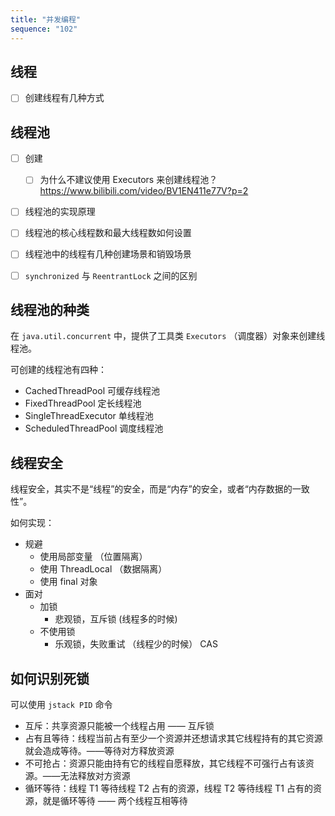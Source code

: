 ```yaml
---
title: "并发编程"
sequence: "102"
---
```


## 线程

- [ ] 创建线程有几种方式

## 线程池

- [ ] 创建
  - [ ] 为什么不建议使用 Executors 来创建线程池？ https://www.bilibili.com/video/BV1EN411e77V?p=2
- [ ] 线程池的实现原理
- [ ] 线程池的核心线程数和最大线程数如何设置
- [ ] 线程池中的线程有几种创建场景和销毁场景

- [ ] `synchronized` 与 `ReentrantLock` 之间的区别

## 线程池的种类

在 `java.util.concurrent` 中，提供了工具类 `Executors` （调度器）对象来创建线程池。

可创建的线程池有四种：

- CachedThreadPool 可缓存线程池
- FixedThreadPool 定长线程池
- SingleThreadExecutor 单线程池
- ScheduledThreadPool 调度线程池

## 线程安全

线程安全，其实不是“线程”的安全，而是“内存”的安全，或者“内存数据的一致性”。

如何实现：

- 规避
    - 使用局部变量  （位置隔离）
    - 使用 ThreadLocal （数据隔离）
    - 使用 final 对象
- 面对
    - 加锁
        - 悲观锁，互斥锁 (线程多的时候)
    - 不使用锁
        - 乐观锁，失败重试 （线程少的时候） CAS

## 如何识别死锁

可以使用 `jstack PID` 命令

- 互斥：共享资源只能被一个线程占用 —— 互斥锁
- 占有且等待：线程当前占有至少一个资源并还想请求其它线程持有的其它资源就会造成等待。——等待对方释放资源
- 不可抢占：资源只能由持有它的线程自愿释放，其它线程不可强行占有该资源。——无法释放对方资源
- 循环等待：线程 T1 等待线程 T2 占有的资源，线程 T2 等待线程 T1 占有的资源，就是循环等待 —— 两个线程互相等待
